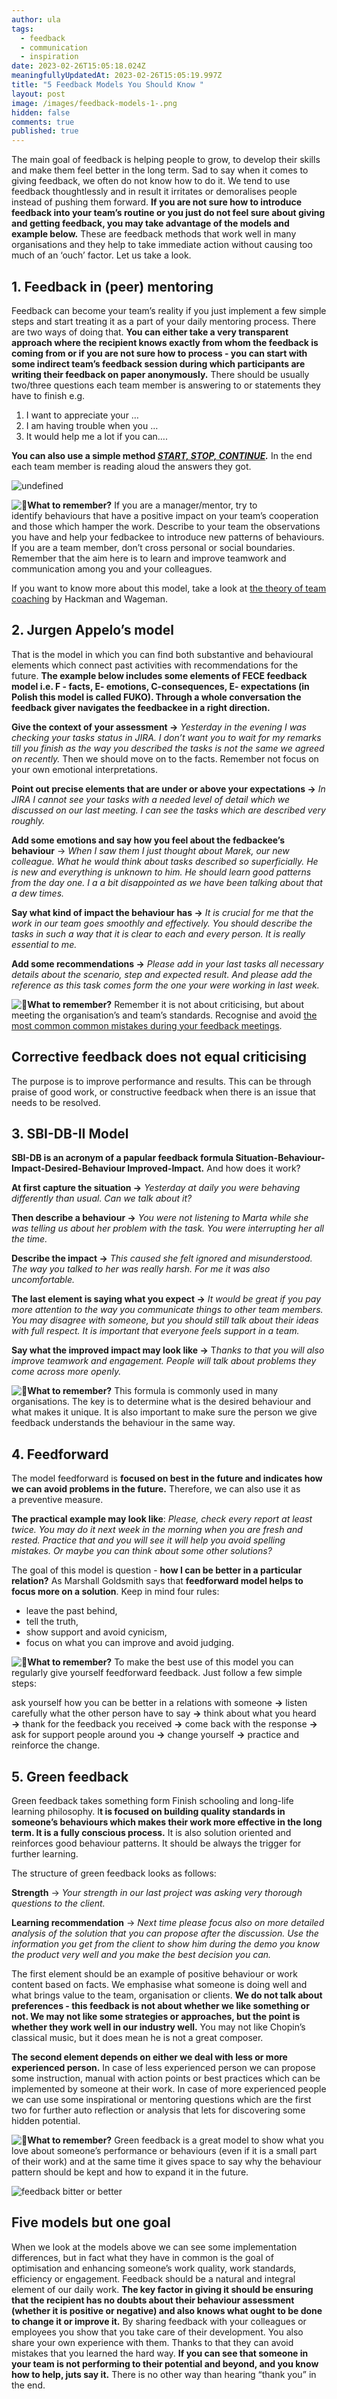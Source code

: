 ```yaml
---
author: ula
tags:
  - feedback
  - communication
  - inspiration
date: 2023-02-26T15:05:18.024Z
meaningfullyUpdatedAt: 2023-02-26T15:05:19.997Z
title: "5 Feedback Models You Should Know "
layout: post
image: /images/feedback-models-1-.png
hidden: false
comments: true
published: true
---
```

The main goal of feedback is helping people to grow, to develop their skills and make them feel better in the long term. Sad to say when it comes to giving feedback, we often do not know how to do it. We tend to use feedback thoughtlessly and in result it irritates or demoralises people instead of pushing them forward. **If you are not sure how to introduce feedback into your team’s routine or you just do not feel sure about giving and getting feedback, you may take advantage of the models and example below.** These are feedback methods that work well in many organisations and they help to take immediate action without causing too much of an ‘ouch’ factor. Let us take a look.

## **1. Feedback in (peer) mentoring** 

Feedback can become your team’s reality if you just implement a few simple steps and start treating it as a part of your daily mentoring process. There are two ways of doing that. **You can either take a very transparent approach where the recipient knows exactly from whom the feedback is coming from or if you are not sure how to process - you can start with some indirect team’s feedback session during which participants are writing their feedback on paper anonymously.** There should be usually two/three questions each team member is answering to or statements they have to finish e.g.

1. I want to appreciate your … 
2. I am having trouble when you … 
3. It would help me a lot if you can…. 

**You can also use a simple method *[START, STOP, CONTINUE](https://www.superbeings.ai/blog/how-to-use-start-stop-continue-feedback).*** In the end each team member is reading aloud the answers they got.

<div class="image"><img src="/images/start-stop-continue.png" alt="undefined" title="undefined"  /> </div>

![:pushpin:](https://a.slack-edge.com/production-standard-emoji-assets/14.0/apple-medium/1f4cc@2x.png)**What to remember?** If you are a manager/mentor, try to identify behaviours that have a positive impact on your team’s cooperation and those which hamper the work. Describe to your team the observations you have and help your fedbackee to introduce new patterns of behaviours. If you are a team member, don’t cross personal or social boundaries. Remember that the aim here is to learn and improve teamwork and communication among you and your colleagues. 

If you want to know more about this model, take a look at [the theory of team coaching](https://www.researchgate.net/publication/253963423_A_Theory_of_Team_Coaching) by Hackman and Wageman. 

## **2. Jurgen Appelo’s model** 

That is the model in which you can find both substantive and behavioural elements which connect past activities with recommendations for the future. **The example below includes some elements of FECE feedback model i.e. F - facts, E- emotions, C-consequences, E- expectations (in Polish this model is called FUKO). Through a whole conversation the feedback giver navigates the feedbackee in a right direction.** 

**Give the context of your assessment →** *Yesterday in the evening I was checking your tasks status in JIRA. I don’t want you to wait for my remarks till you finish as the way you described the tasks is not the same we agreed on recently.* Then we should move on to the facts. Remember not focus on your own emotional interpretations.

**Point out precise elements that are under or above your expectations →** *In JIRA I cannot see your tasks with a needed level of detail which we discussed on our last meeting. I can see the tasks which are described very roughly.* 

**Add some emotions and say how you feel about the fedbackee’s behaviour** → *When I saw them I just thought about Marek, our new colleague. What he would think about tasks described so superficially. He is new and everything is unknown to him. He should learn good patterns from the day one. I a a bit disappointed as we have been talking about that a dew times.* 

**Say what kind of impact the behaviour has →** *It is crucial for me that the work in our team goes smoothly and effectively. You should describe the tasks in such a way that it is clear to each and every person. It is really essential to me.* 

**Add some recommendations →** *Please add in your last tasks all necessary details about the scenario, step and expected result. And please add the reference as this task comes form the one your were working in last week.*

![:pushpin:](https://a.slack-edge.com/production-standard-emoji-assets/14.0/apple-medium/1f4cc@2x.png)**What to remember?** Remember it is not about criticising, but about meeting the organisation’s and team’s standards. Recognise and avoid [the most common common mistakes during your feedback meetings](https://brightinventions.pl/blog/8-mistakes-you-make-while-giving-constructive-feedback). 

<div class="important-info"><h2>Corrective feedback does not equal criticising </h2><div>The purpose is to improve performance and results. This can be through praise of good work, or constructive feedback when there is an issue that needs to be resolved.</div></div>

## **3. SBI-DB-II Model**  

**SBI-DB is an acronym of a papular feedback formula Situation-Behaviour-Impact-Desired-Behaviour Improved-Impact.** And how does it work? 

**At first capture the situation →** *Yesterday at daily you were behaving differently than usual. Can we talk about it?* 

**Then describe a behaviour →** *You were not listening to Marta while she was telling us about her problem with the task. You were interrupting her all the time.*

**Describe the impact →** *This caused she felt ignored and misunderstood. The way you talked to her was really harsh. For me it was also uncomfortable.*

**The last element is saying what you expect →** *It would be great if you pay more attention to the way you communicate things to other team members. You may disagree with someone, but you should still talk about their ideas with full respect. It is important that everyone feels support in a team.*

**Say what the improved impact may look like →** T*hanks to that you will also improve teamwork and engagement. People will talk about problems they come across more openly.* 

![:pushpin:](https://a.slack-edge.com/production-standard-emoji-assets/14.0/apple-medium/1f4cc@2x.png)**What to remember?** This formula is commonly used in many organisations. The key is to determine what is the desired behaviour and what makes it unique. It is also important to make sure the person we give feedback understands the behaviour in the same way.  

<GiphyEmbed url='https://giphy.com/gifs/TheDemocrats-democrats-dnc-dncgif-4fCxl9t8Dlj99OE3Ce' />

## **4. Feedforward**

The model feedforward is **focused on best in the future and indicates how we can avoid problems in the future.** Therefore, we can also use it as a preventive measure.

**The practical example may look like**: *Please, check every report at least twice. You may do it  next week in the morning when you are fresh and rested. Practice that and you will see it will help you avoid spelling mistakes. Or maybe you can think about some other solutions?*

The goal of this model is question - **how I can be better in a particular relation?** As Marshall Goldsmith says that **feedforward model helps to focus more on a solution**. Keep in mind four rules: 

* leave the past behind,
* tell the truth,
* show support and avoid cynicism,
* focus on what you can improve and avoid judging. 

![:pushpin:](https://a.slack-edge.com/production-standard-emoji-assets/14.0/apple-medium/1f4cc@2x.png)**What to remember?** To make the best use of this model you can regularly give yourself feedforward feedback. Just follow a few simple steps: 

ask yourself how you can be better in a relations with someone **→** listen carefully what the other person have to say **→** think about what you heard **→**  thank for the feedback you received **→** come back with the response **→** ask for support people around you **→** change yourself **→** practice and reinforce the change.  

<GiphyEmbed url='https://giphy.com/gifs/closershow-america-race-3ohs7UUn0xTJ7KYZK8' />

## **5. Green feedback** 

Green feedback takes something form Finish schooling and long-life learning philosophy. I**t is focused on building quality standards in someone’s behaviours which makes their work more effective in the long term. It is a fully conscious process.** It is also solution oriented and reinforces good behaviour patterns. It should be always the trigger for further learning. 

The structure of green feedback looks as follows: 

**Strength** → *Your strength in our last project was asking very thorough questions to the client.*

**Learning recommendation** → *Next time please focus also on more detailed analysis of the solution that you can propose after the discussion. Use the information you get from the client to show him during the demo you know the product very well and you make the best decision you can.*

The first element should be an example of positive behaviour or work content based on facts. We emphasise what someone is doing well and what brings value to the team, organisation or clients. **We do not talk about preferences - this feedback is not about whether we like something or not. We may not like some strategies or approaches, but the point is whether they work well in our industry well.** You may not like Chopin’s classical music, but it does mean he is not a great composer.

**The second element depends on either we deal with less or more experienced person.** In case of less experienced person we can propose some instruction, manual with action points or best practices which can be implemented by someone at their work. In case of more experienced people we can use some inspirational or mentoring questions which are the first two for further auto reflection or analysis that lets for discovering some hidden potential. 

![:pushpin:](https://a.slack-edge.com/production-standard-emoji-assets/14.0/apple-medium/1f4cc@2x.png)**What to remember?** Green feedback is a great model to show what you love about someone’s performance or behaviours (even if it is a small part of their work) and at the same time it gives space to say why the behaviour pattern should be kept and how to expand it in the future. 


<div class="image"><img src="/images/bitter-better-feedback.jpeg" alt="feedback bitter or better " title="undefined"  /> </div>

## **Five models but one goal** 

When we look at the models above we can see some implementation differences, but in fact what they have in common is the goal of optimisation and enhancing someone’s work quality, work standards, efficiency or engagement. Feedback should be a natural and integral element of our daily work. **The key factor in giving it should be ensuring that the recipient has no doubts about their behaviour assessment (whether it is positive or negative) and also knows what ought to be done to change it or improve it.** By sharing feedback with your colleagues or employees you show that you take care of their development. You also share your own experience with them. Thanks to that they can avoid mistakes that you learned the hard way. **If you can see that someone in your team is not performing to their potential and beyond, and you know how to help, juts say it.** There is no other way than hearing “thank you” in the end.